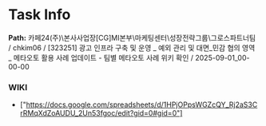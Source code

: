 # Task Info

**Path:** 카페24(주)\본사사업장\[CG]MI본부\마케팅센터\성장전략그룹\그로스파트너팀 / chkim06 / [323251] 광고 인프라 구축 및 운영 _ 예외 관리 및 대면_민감 협의 영역 _ 메타오토 활용 사례 업데이트 - 팀별 메타오토 사례 위키 확인 / 2025-09-01_00-00-00

### WIKI
- ["https://docs.google.com/spreadsheets/d/1HPjOPpsWGZcQY_Rj2aS3CrRMqXdZoAUDU_2Un53fgoc/edit?gid=0#gid=0"]

